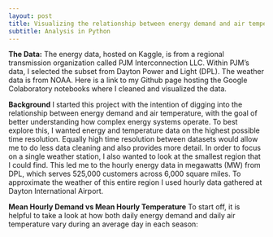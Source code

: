 ```yaml
---
layout: post
title: Visualizing the relationship between energy demand and air temperature
subtitle: Analysis in Python
---
```

**The Data:** The energy data, hosted on Kaggle, is from a regional transmission organization called PJM Interconnection LLC. Within PJM’s data, I selected the subset from Dayton Power and Light (DPL). The weather data is from NOAA. Here is a link to my Github page hosting the Google Colaboratory notebooks where I cleaned and visualized the data.

**Background**
I started this project with the intention of digging into the relationship between energy demand and air temperature, with the goal of better understanding how complex energy systems operate. To best explore this, I wanted energy and temperature data on the highest possible time resolution. Equally high time resolution between datasets would allow me to do less data cleaning and also provides more detail. In order to focus on a single weather station, I also wanted to look at the smallest region that I could find. This led me to the hourly energy data in megawatts (MW) from DPL, which serves 525,000 customers across 6,000 square miles. To approximate the weather of this entire region I used hourly data gathered at Dayton International Airport.

**Mean Hourly Demand vs Mean Hourly Temperature**
To start off, it is helpful to take a look at how both daily energy demand and daily air temperature vary during an average day in each season:
